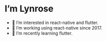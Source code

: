# I’m Lynrose
- 👀 I’m interested in react-native and flutter.
- 💼 I’m working using react-native since 2017.
- 🌱 I’m recently learning flutter.

<!---
lynrose10/lynrose10 is a ✨ special ✨ repository because its `README.md` (this file) appears on your GitHub profile.
You can click the Preview link to take a look at your changes.
--->
